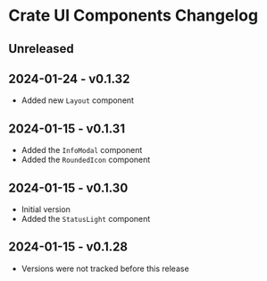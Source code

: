 # Crate UI Components Changelog

## Unreleased

## 2024-01-24 - v0.1.32

- Added new `Layout` component

## 2024-01-15 - v0.1.31

- Added the `InfoModal` component
- Added the `RoundedIcon` component

## 2024-01-15 - v0.1.30

- Initial version
- Added the `StatusLight` component

## 2024-01-15 - v0.1.28

- Versions were not tracked before this release
